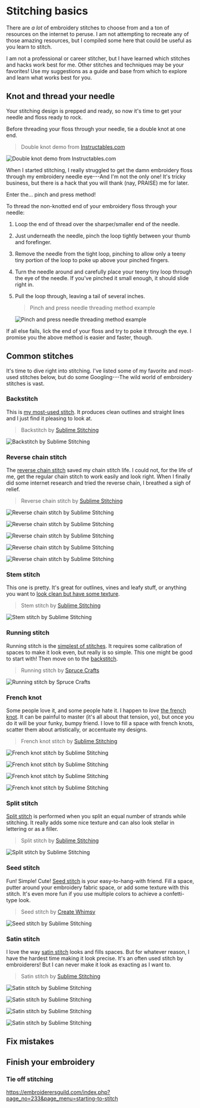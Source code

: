 # Stitching basics

There are _a lot_ of embroidery stitches to choose from and a ton of resources on the internet to peruse. I am not attempting to recreate any of those amazing resources, but I compiled some here that could be useful as you learn to stitch.

I am not a professional or career stitcher, but I have learned which stitches and hacks work best for me. Other stitches and techniques may be your favorites! Use my suggestions as a guide and base from which to explore and learn what works best for you.

## Knot and thread your needle

Your stitching design is prepped and ready, so now it's time to get your needle and floss ready to rock.

Before threading your floss through your needle, tie a double knot at one end.

> Double knot demo from [Instructables.com](https://www.instructables.com/lesson/Threading-Needles-and-Knotting-Thread/)

![Double knot demo from Instructables.com](/images/stitching_doubleknot.gif)

When I started stitching, I really struggled to get the damn embroidery floss through my embroidery needle eye---And I'm not the only one! It's tricky business, but there is a hack that you will thank (nay, PRAISE) me for later.

Enter the... pinch and press method!

To thread the non-knotted end of your embroidery floss through your needle:

1. Loop the end of thread over the sharper/smaller end of the needle.
1. Just underneath the needle, pinch the loop tightly between your thumb and forefinger.
1. Remove the needle from the tight loop, pinching to allow only a teeny tiny portion of the loop to poke up above your pinched fingers.
1. Turn the needle around and carefully place your teeny tiny loop through the eye of the needle. If you've pinched it small enough, it should slide right in.
1. Pull the loop through, leaving a tail of several inches.

   > Pinch and press needle threading method example

   ![Pinch and press needle threading method example](/images/stitching_threadneedle.jpg)

If all else fails, lick the end of your floss and try to poke it through the eye. I promise you the above method is easier and faster, though.

## Common stitches

It's time to dive right into stitching. I've listed some of my favorite and most-used stitches below, but do some Googling---The wild world of embroidery stitches is vast.

### Backstitch

This is [my most-used stitch](https://sublimestitching.com/pages/how-to-back-stitch). It produces clean outlines and straight lines and I just find it pleasing to look at.

> Backstitch by [Sublime Stitching](https://sublimestitching.com/pages/how-to-back-stitch)

![Backstitch by Sublime Stitching](/images/stitching_backstitch.jpg)

### Reverse chain stitch

The [reverse chain stitch](https://sublimestitching.com/pages/how-to-chain-stitch) saved my chain stitch life. I could not, for the life of me, get the regular chain stitch to work easily and look right. When I finally did some internet research and tried the reverse chain, I breathed a sigh of relief.

> Reverse chain stitch by [Sublime Stitching](https://sublimestitching.com/pages/how-to-chain-stitch)

![Reverse chain stitch by Sublime Stitching](/images/stitching_chain1.jpg)

![Reverse chain stitch by Sublime Stitching](/images/stitching_chain2.jpg)

![Reverse chain stitch by Sublime Stitching](/images/stitching_chain3.jpg)

![Reverse chain stitch by Sublime Stitching](/images/stitching_chain4.jpg)

![Reverse chain stitch by Sublime Stitching](/images/stitching_chain5.jpg)

### Stem stitch

This one is pretty. It's great for outlines, vines and leafy stuff, or anything you want to [look clean but have some texture](https://sublimestitching.com/pages/how-to-stem-stitch).

> Stem stitch by [Sublime Stitching]((https://sublimestitching.com/pages/how-to-stem-stitch))

![Stem stitch by Sublime Stitching](/images/stitching_stemstitch.jpg)

### Running stitch

Running stitch is the [simplest of stitches](https://www.thesprucecrafts.com/working-the-running-stitch-1177571). It requires some calibration of spaces to make it look even, but really is so simple. This one might be good to start with! Then move on to the [backstitch](#backstitch).

> Running stitch by [Spruce Crafts](https://www.thesprucecrafts.com/working-the-running-stitch-1177571)

![Running stitch by Spruce Crafts](/images/stitching_running.png)

### French knot

Some people love it, and some people hate it. I happen to _love_ [the french knot](https://sublimestitching.com/pages/how-to-french-knot). It can be painful to master (it's all about that tension, yo), but once you do it will be your funky, bumpy friend. I love to fill a space with french knots, scatter them about artistically, or accentuate my designs.

> French knot stitch by [Sublime Stitching](https://sublimestitching.com/pages/how-to-french-knot)

![French knot stitch by Sublime Stitching](/images/stitching_frenchknot1.jpg)

![French knot stitch by Sublime Stitching](/images/stitching_frenchknot2.jpg)

![French knot stitch by Sublime Stitching](/images/stitching_frenchknot3.jpg)

![French knot stitch by Sublime Stitching](/images/stitching_frenchknot4.jpg)

### Split stitch

[Split stitch](https://sublimestitching.com/pages/how-to-split-stitch) is performed when you split an equal number of strands while stitching. It really adds some nice texture and can also look stellar in lettering or as a filler.

> Split stitch by [Sublime Stitching](https://sublimestitching.com/pages/how-to-split-stitch)

![Split stitch by Sublime Stitching](/images/stitching_split.jpg)

### Seed stitch

Fun! Simple! Cute! [Seed stitch](https://createwhimsy.com/projects/embroidery-seed-stitch/) is your easy-to-hang-with friend. Fill a space, putter around your embroidery fabric space, or add some texture with this stitch. It's even more fun if you use multiple colors to achieve a confetti-type look.

> Seed stitch by [Create Whimsy](https://sublimestitching.com/pages/how-to-split-stitch)

![Seed stitch by Sublime Stitching](/images/stitching_seed.jpg)

### Satin stitch

I love the way [satin stitch](https://sublimestitching.com/pages/how-to-satin-stitch) looks and fills spaces. But for whatever reason, I have the hardest time making it look precise. It's an often used stitch by embroiderers! But I can never make it look as exacting as I want to.

> Satin stitch by [Sublime Stitching](https://sublimestitching.com/pages/how-to-satin-stitch)

![Satin stitch by Sublime Stitching](/images/stitching_satinstitch_1.jpg)

![Satin stitch by Sublime Stitching](/images/stitching_satinstitch_2.jpg)

![Satin stitch by Sublime Stitching](/images/stitching_satinstitch_3.jpg)

![Satin stitch by Sublime Stitching](/images/stitching_satinstitch_4.jpg)

## Fix mistakes

## Finish your embroidery

### Tie off stitching

https://embroiderersguild.com/index.php?page_no=233&page_menu=starting-to-stitch